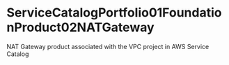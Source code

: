 # ServiceCatalogPortfolio01FoundationProduct02NATGateway
NAT Gateway product associated with the VPC project in AWS Service Catalog
